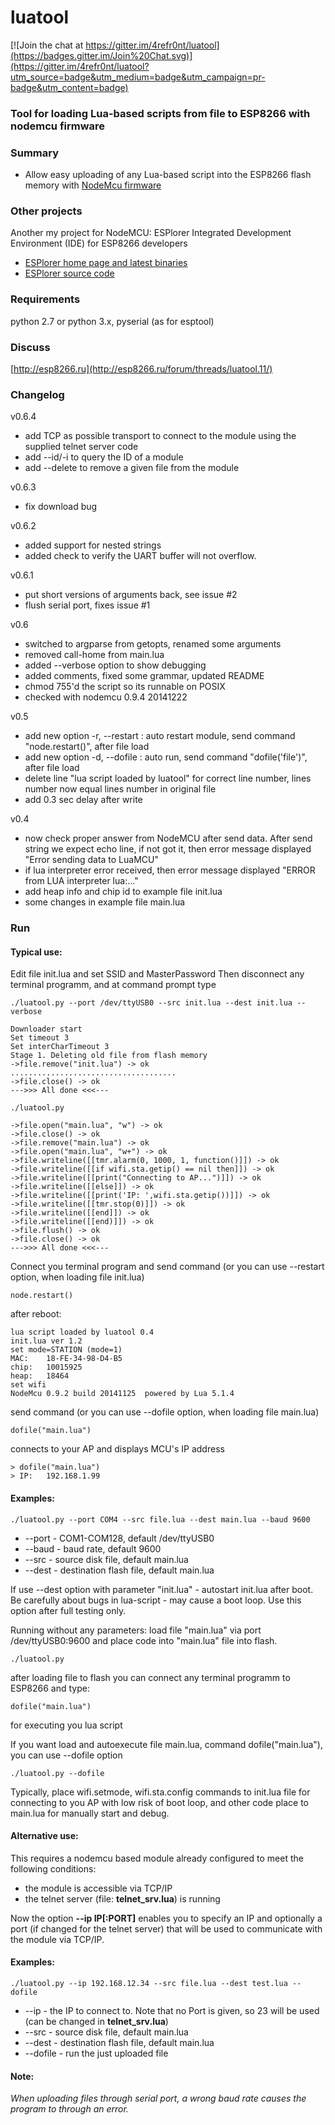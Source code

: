 # **luatool** #

[![Join the chat at https://gitter.im/4refr0nt/luatool](https://badges.gitter.im/Join%20Chat.svg)](https://gitter.im/4refr0nt/luatool?utm_source=badge&utm_medium=badge&utm_campaign=pr-badge&utm_content=badge)

### Tool for loading Lua-based scripts from file to ESP8266 with nodemcu firmware

### Summary

- Allow easy uploading of any Lua-based script into the ESP8266 flash memory with [NodeMcu firmware](https://github.com/nodemcu/nodemcu-firmware)

### Other projects
Another my project for NodeMCU: ESPlorer  Integrated Development Environment (IDE) for ESP8266 developers
- [ESPlorer home page and latest binaries](http://esp8266.ru/esplorer/)
- [ESPlorer source code](https://github.com/4refr0nt/ESPlorer)

### Requirements

python 2.7 or python 3.x, pyserial (as for esptool)

### Discuss
[http://esp8266.ru](http://esp8266.ru/forum/threads/luatool.11/)


### Changelog
v0.6.4
- add TCP as possible transport to connect to the module using the supplied telnet server code
- add --id/-i to query the ID of a module
- add --delete to remove a given file from the module
 
v0.6.3
- fix download bug
 
v0.6.2
- added support for nested strings
- added check to verify the UART buffer will not overflow.

v0.6.1
- put short versions of arguments back, see issue #2
- flush serial port, fixes issue #1

v0.6
- switched to argparse from getopts, renamed some arguments
- removed call-home from main.lua
- added --verbose option to show debugging
- added comments, fixed some grammar, updated README
- chmod 755'd the script so its runnable on POSIX
- checked with nodemcu 0.9.4 20141222

v0.5
- add new option  -r, --restart : auto restart module, send command "node.restart()", after file load 
- add new option  -d, --dofile  : auto run, send command "dofile('file')", after file load 
- delete line "lua script loaded by luatool" for correct line number, lines number now equal lines number in original file
- add 0.3 sec delay after write


v0.4
- now check proper answer from NodeMCU after send data.
  After send string we expect echo line, if not got it, then error message displayed "Error sending data to LuaMCU"
- if lua interpreter error received, then error message displayed "ERROR from LUA interpreter lua:..."
- add heap info and chip id to example file init.lua
- some changes in example file main.lua


### Run

#### Typical use:


Edit file init.lua and set SSID and MasterPassword
Then disconnect any terminal programm, and at command prompt type

```
./luatool.py --port /dev/ttyUSB0 --src init.lua --dest init.lua --verbose

Downloader start
Set timeout 3
Set interCharTimeout 3
Stage 1. Deleting old file from flash memory
->file.remove("init.lua") -> ok
.....................................
->file.close() -> ok
--->>> All done <<<---

./luatool.py

->file.open("main.lua", "w") -> ok
->file.close() -> ok
->file.remove("main.lua") -> ok
->file.open("main.lua", "w+") -> ok
->file.writeline([[tmr.alarm(0, 1000, 1, function()]]) -> ok
->file.writeline([[if wifi.sta.getip() == nil then]]) -> ok
->file.writeline([[print("Connecting to AP...")]]) -> ok
->file.writeline([[else]]) -> ok
->file.writeline([[print('IP: ',wifi.sta.getip())]]) -> ok
->file.writeline([[tmr.stop(0)]]) -> ok
->file.writeline([[end]]) -> ok
->file.writeline([[end)]]) -> ok
->file.flush() -> ok
->file.close() -> ok
--->>> All done <<<---
```
Connect you terminal program and send command (or you can use --restart option, when loading file init.lua)
```
node.restart()
```
after reboot:
```
lua script loaded by luatool 0.4
init.lua ver 1.2
set mode=STATION (mode=1)
MAC: 	18-FE-34-98-D4-B5
chip: 	10015925
heap: 	18464
set wifi
NodeMcu 0.9.2 build 20141125  powered by Lua 5.1.4
```

send command (or you can use --dofile option, when loading file main.lua)
```
dofile("main.lua")
```
connects to your AP and displays MCU's IP address

```
> dofile("main.lua")
> IP:   192.168.1.99

```

#### Examples:

```
./luatool.py --port COM4 --src file.lua --dest main.lua --baud 9600
```
- --port - COM1-COM128, default /dev/ttyUSB0
- --baud - baud rate, default 9600
- --src - source disk file, default main.lua
- --dest - destination flash file, default main.lua

If use --dest option with parameter "init.lua" - autostart init.lua after boot.
Be carefully about bugs in lua-script - may cause a boot loop. Use this option after full testing only.

Running without any parameters: load file "main.lua" via port /dev/ttyUSB0:9600 and place code into "main.lua" file into flash.

```
./luatool.py
```

after loading file to flash you can connect any terminal programm to ESP8266 and type: 
```
dofile("main.lua") 
```
for executing you lua script

If you want load and autoexecute file main.lua, command dofile("main.lua"), you can use --dofile option
```
./luatool.py --dofile
```
Typically, place wifi.setmode, wifi.sta.config commands to init.lua file for connecting to you AP with low risk of boot loop, and other code place to main.lua for manually start and debug.

#### Alternative use:

This requires a nodemcu based module already configured to meet the following conditions:

- the module is accessible via TCP/IP 
- the telnet server (file: **telnet_srv.lua**) is running 

Now the option **--ip IP[:PORT]** enables you to specify an IP and optionally a port (if changed for the telnet server)
that will be used to communicate with the module via TCP/IP.

#### Examples:

```
./luatool.py --ip 192.168.12.34 --src file.lua --dest test.lua --dofile 
```

- --ip - the IP to connect to. Note that no Port is given, so 23 will be used (can be changed in **telnet_srv.lua**)
- --src - source disk file, default main.lua
- --dest - destination flash file, default main.lua
- --dofile - run the just uploaded file

#### Note:

*When uploading files through serial port, a wrong baud rate causes the program to through an error.*
